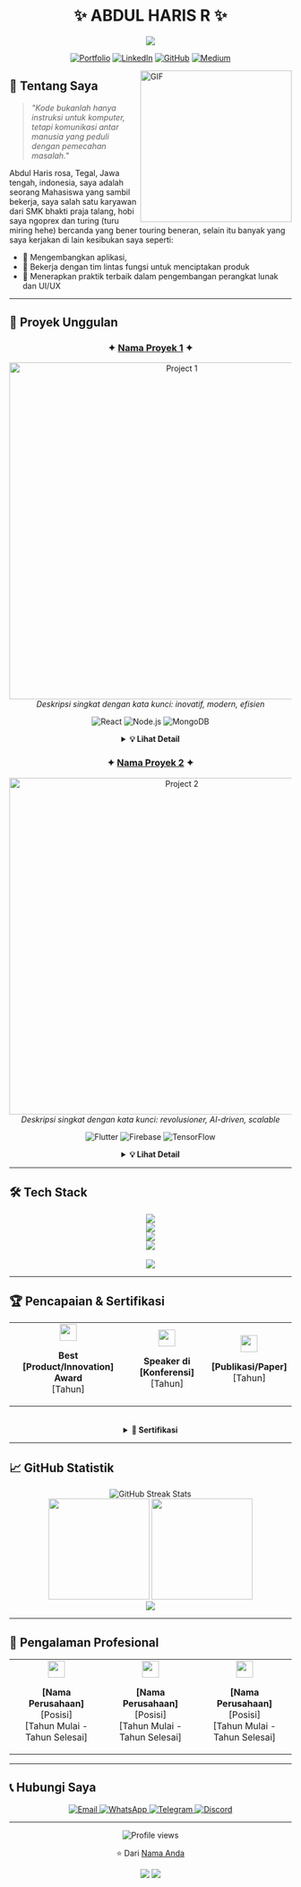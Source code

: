 <div align="center">
  
# ✨ ABDUL HARIS R ✨

<img src="https://readme-typing-svg.herokuapp.com/?lines=Software+Engineer;Data+Scientist;UI/UX+Designer;Web+Developer&font=Fira%20Code&center=true&width=380&height=50">

[![Portfolio](https://img.shields.io/badge/Portfolio-FF5722?style=for-the-badge&logo=todoist&logoColor=white)](https://www..com)
[![LinkedIn](https://img.shields.io/badge/LinkedIn-0077B5?style=for-the-badge&logo=linkedin&logoColor=white)](https://www.linkedin.com/in/abdul-haris-r)
[![GitHub](https://img.shields.io/badge/GitHub-100000?style=for-the-badge&logo=github&logoColor=white)](https://github.com/abdulharisr)
[![Medium](https://img.shields.io/badge/Instagram-12100E?style=for-the-badge&logo=instagram&logoColor=white)](https://instagram.com/@_haris.me)

</div>

<img align="right" height="270px" alt="GIF" src="https://i.pinimg.com/originals/e4/26/70/e426702edf874b181aced1e2fa5c6cde.gif" />

## 🚀 Tentang Saya

> *"Kode bukanlah hanya instruksi untuk komputer, tetapi komunikasi antar manusia yang peduli dengan pemecahan masalah."*

Abdul Haris rosa, Tegal, Jawa tengah, indonesia,
saya adalah seorang Mahasiswa yang sambil bekerja, saya salah satu karyawan dari SMK bhakti praja talang, hobi saya ngoprex dan turing (turu miring hehe) bercanda yang bener touring beneran, selain itu banyak yang saya kerjakan di lain kesibukan saya seperti:

- 🔭 Mengembangkan aplikasi,
- 🌱 Bekerja dengan tim lintas fungsi untuk menciptakan produk
- 👯 Menerapkan praktik terbaik dalam pengembangan perangkat lunak dan UI/UX

---

## 💼 Proyek Unggulan

<div align="center">

### ✦ [Nama Proyek 1](https://github.com/username/project1) ✦

<p>
  <img src="https://via.placeholder.com/600x300" alt="Project 1" width="600"/>
  <br>
  <em>Deskripsi singkat dengan kata kunci: inovatif, modern, efisien</em>
</p>

<p>
  <img src="https://img.shields.io/badge/React-20232A?style=for-the-badge&logo=react&logoColor=61DAFB" alt="React"/>
  <img src="https://img.shields.io/badge/Node.js-339933?style=for-the-badge&logo=nodedotjs&logoColor=white" alt="Node.js"/>
  <img src="https://img.shields.io/badge/MongoDB-4EA94B?style=for-the-badge&logo=mongodb&logoColor=white" alt="MongoDB"/>
</p>

<details>
  <summary><b>💡 Lihat Detail</b></summary>
  
  #### Fitur Utama
  - 🔐 **Sistem Keamanan Multi-layer**: Autentikasi dan otorisasi tingkat lanjut
  - 📊 **Analitik Real-time**: Dashboard interaktif dengan visualisasi data
  - 🔄 **API Gateway**: Integrasi mulus dengan layanan pihak ketiga
  - 🌐 **Global Deployment**: Digunakan di [X] negara dengan [Y] bahasa

  #### Tantangan & Solusi
  Menghadapi tantangan [X], saya mengimplementasikan [solusi inovatif] yang menghasilkan [peningkatan kinerja] sebesar [Z%].
</details>

### ✦ [Nama Proyek 2](https://github.com/username/project2) ✦

<p>
  <img src="https://via.placeholder.com/600x300" alt="Project 2" width="600"/>
  <br>
  <em>Deskripsi singkat dengan kata kunci: revolusioner, AI-driven, scalable</em>
</p>

<p>
  <img src="https://img.shields.io/badge/Flutter-02569B?style=for-the-badge&logo=flutter&logoColor=white" alt="Flutter"/>
  <img src="https://img.shields.io/badge/Firebase-FFCA28?style=for-the-badge&logo=firebase&logoColor=black" alt="Firebase"/>
  <img src="https://img.shields.io/badge/TensorFlow-FF6F00?style=for-the-badge&logo=tensorflow&logoColor=white" alt="TensorFlow"/>
</p>

<details>
  <summary><b>💡 Lihat Detail</b></summary>
  
  #### Fitur Utama
  - 🧠 **AI Prediction Engine**: Algoritma machine learning yang memprediksi [hasil]
  - 📱 **Cross-platform Experience**: Antarmuka yang konsisten di iOS, Android, dan Web
  - 🔔 **Smart Notifications**: Pemberitahuan kontekstual berbasis perilaku pengguna
  - ☁️ **Serverless Architecture**: Skalabilitas otomatis untuk jutaan pengguna

  #### Tantangan & Solusi
  Ketika menghadapi [masalah kompleks], saya merancang [pendekatan unik] yang berhasil [meningkatkan metrik utama] sebesar [Z%].
</details>

</div>

---

## 🛠️ Tech Stack

<div align="center">
  <img src="https://skillicons.dev/icons?i=python,javascript,typescript,go,rust" /><br>
  <img src="https://skillicons.dev/icons?i=react,vue,angular,nextjs,svelte" /><br>
  <img src="https://skillicons.dev/icons?i=nodejs,express,django,flask,fastapi" /><br>
  <img src="https://skillicons.dev/icons?i=aws,gcp,azure,docker,kubernetes" />
</div>

<br>

<div align="center">
  <img src="https://github-profile-summary-cards.vercel.app/api/cards/profile-details?username=abdulharisr&theme=nord_dark" />
</div>

---

## 🏆 Pencapaian & Sertifikasi

<div align="center">
  <table>
    <tr>
      <td align="center">
        <img src="https://img.icons8.com/color/48/000000/prize.png" width="30"/>
        <p><strong>Best [Product/Innovation] Award</strong><br>[Tahun]</p>
      </td>
      <td align="center">
        <img src="https://img.icons8.com/color/48/000000/conference.png" width="30"/>
        <p><strong>Speaker di [Konferensi]</strong><br>[Tahun]</p>
      </td>
      <td align="center">
        <img src="https://img.icons8.com/color/48/000000/document.png" width="30"/>
        <p><strong>[Publikasi/Paper]</strong><br>[Tahun]</p>
      </td>
    </tr>
  </table>
</div>

<br>

<div align="center">
  <details>
    <summary><b>📜 Sertifikasi</b></summary>
    <br>
    <p>
      <img src="https://img.shields.io/badge/AWS_Certified_Solutions_Architect-232F3E?style=for-the-badge&logo=amazon-aws&logoColor=white" alt="AWS"/>
      <img src="https://img.shields.io/badge/Google_Cloud_Certified-4285F4?style=for-the-badge&logo=google-cloud&logoColor=white" alt="GCP"/>
      <img src="https://img.shields.io/badge/Microsoft_Certified_Azure-0089D6?style=for-the-badge&logo=microsoft-azure&logoColor=white" alt="Azure"/>
      <img src="https://img.shields.io/badge/Certified_Kubernetes_Administrator-326CE5?style=for-the-badge&logo=kubernetes&logoColor=white" alt="Kubernetes"/>
      <img src="https://img.shields.io/badge/TensorFlow_Developer_Certificate-FF6F00?style=for-the-badge&logo=tensorflow&logoColor=white" alt="TensorFlow"/>
    </p>
  </details>
</div>

---

## 📈 GitHub Statistik

<div align="center">
  <img src="https://github-readme-streak-stats.herokuapp.com/?user=username&theme=tokyonight" alt="GitHub Streak Stats" />
</div>

<div align="center">
  <img height="180em" src="https://github-readme-stats.vercel.app/api?username=username&show_icons=true&theme=tokyonight" />
  <img height="180em" src="https://github-readme-stats.vercel.app/api/top-langs/?username=username&layout=compact&theme=tokyonight" />
</div>

<div align="center">
  <img src="https://github-profile-trophy.vercel.app/?username=username&theme=onedark&column=7" />
</div>

---

## 🎯 Pengalaman Profesional

<div align="center">
  <table>
    <tr>
      <td align="center">
        <img src="https://img.icons8.com/color/48/000000/company.png" width="30" />
        <p>
          <strong>[Nama Perusahaan]</strong><br>
          [Posisi]<br>
          [Tahun Mulai - Tahun Selesai]
        </p>
      </td>
      <td align="center">
        <img src="https://img.icons8.com/color/48/000000/company.png" width="30" />
        <p>
          <strong>[Nama Perusahaan]</strong><br>
          [Posisi]<br>
          [Tahun Mulai - Tahun Selesai]
        </p>
      </td>
      <td align="center">
        <img src="https://img.icons8.com/color/48/000000/company.png" width="30" />
        <p>
          <strong>[Nama Perusahaan]</strong><br>
          [Posisi]<br>
          [Tahun Mulai - Tahun Selesai]
        </p>
      </td>
    </tr>
  </table>
</div>

---

## 📞 Hubungi Saya

<div align="center">
  <a href="mailto:elharyz09@gmail.com.com">
    <img src="https://img.shields.io/badge/Email-D14836?style=for-the-badge&logo=gmail&logoColor=white" alt="Email" />
  </a>
  <a href="https://wa.me/085335777633">
    <img src="https://img.shields.io/badge/WhatsApp-25D366?style=for-the-badge&logo=whatsapp&logoColor=white" alt="WhatsApp" />
  </a>
  <a href="https://t.me/username">
    <img src="https://img.shields.io/badge/Telegram-2CA5E0?style=for-the-badge&logo=telegram&logoColor=white" alt="Telegram" />
  </a>
  <a href="https://discordapp.com/users/ryzz13">
    <img src="https://img.shields.io/badge/Discord-7289DA?style=for-the-badge&logo=discord&logoColor=white" alt="Discord" />
  </a>
</div>

---

<div align="center">
  <p>
    <img src="https://komarev.com/ghpvc/?username=username&color=blueviolet&style=flat-square&label=Profile+Views" alt="Profile views" />
  </p>
  
  <p>⭐️ Dari <a href="https://github.com/username">Nama Anda</a></p>
  
  <p>
    <img src="https://forthebadge.com/images/badges/built-with-love.svg" />
    <img src="https://forthebadge.com/images/badges/powered-by-coffee.svg" />
  </p>
</div>

